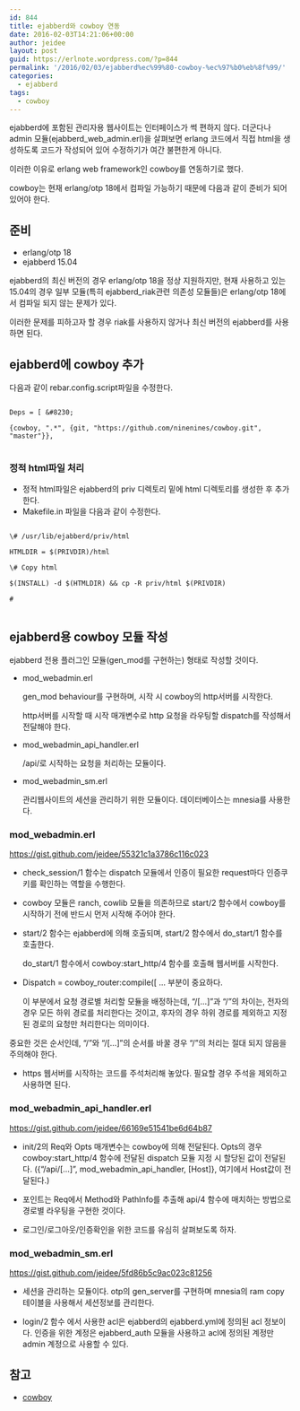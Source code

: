 ```yaml
---
id: 844
title: ejabberd와 cowboy 연동
date: 2016-02-03T14:21:06+00:00
author: jeidee
layout: post
guid: https://erlnote.wordpress.com/?p=844
permalink: '/2016/02/03/ejabberd%ec%99%80-cowboy-%ec%97%b0%eb%8f%99/'
categories:
  - ejabberd
tags:
  - cowboy
---
```

ejabberd에 포함된 관리자용 웹사이트는 인터페이스가 썩 편하지 않다. 더군다나 admin 모듈(ejabberd\_web\_admin.erl)을 살펴보면 erlang 코드에서 직접 html을 생성하도록 코드가 작성되어 있어 수정하기가 여간 불편한게 아니다.

이러한 이유로 erlang web framework인 cowboy를 연동하기로 했다.

cowboy는 현재 erlang/otp 18에서 컴파일 가능하기 때문에 다음과 같이 준비가 되어 있어야 한다.

## 준비

  * erlang/otp 18
  * ejabberd 15.04

ejabberd의 최신 버전의 경우 erlang/otp 18을 정상 지원하지만, 현재 사용하고 있는 15.04의 경우 일부 모듈(특히 ejabberd_riak관련 의존성 모듈들)은 erlang/otp 18에서 컴파일 되지 않는 문제가 있다.

이러한 문제를 피하고자 할 경우 riak를 사용하지 않거나 최신 버전의 ejabberd를 사용하면 된다.

## ejabberd에 cowboy 추가

다음과 같이 rebar.config.script파일을 수정한다.

```
  
Deps = [ &#8230;
          
{cowboy, ".*", {git, "https://github.com/ninenines/cowboy.git", "master"}},
  
```

### 정적 html파일 처리

  * 정적 html파일은 ejabberd의 priv 디렉토리 밑에 html 디렉토리를 생성한 후 추가한다.
  * Makefile.in 파일을 다음과 같이 수정한다.

```
  
\# /usr/lib/ejabberd/priv/html
  
HTMLDIR = $(PRIVDIR)/html

\# Copy html
  
$(INSTALL) -d $(HTMLDIR) && cp -R priv/html $(PRIVDIR)
  
#
  
```

## ejabberd용 cowboy 모듈 작성

ejabberd 전용 플러그인 모듈(gen_mod를 구현하는) 형태로 작성할 것이다.

  * mod_webadmin.erl
  
    gen_mod behaviour를 구현하며, 시작 시 cowboy의 http서버를 시작한다.
  
    http서버를 시작할 때 시작 매개변수로 http 요청을 라우팅할 dispatch를 작성해서 전달해야 한다.</p> 
  * mod\_webadmin\_api_handler.erl
  
    /api/로 시작하는 요청을 처리하는 모듈이다.

  * mod\_webadmin\_sm.erl
  
    관리웹사이트의 세션을 관리하기 위한 모듈이다. 데이터베이스는 mnesia를 사용한다.

### mod_webadmin.erl

https://gist.github.com/jeidee/55321c1a3786c116c023

  * check_session/1 함수는 dispatch 모듈에서 인증이 필요한 request마다 인증쿠키를 확인하는 역할을 수행한다.
  * cowboy 모듈은 ranch, cowlib 모듈을 의존하므로 start/2 함수에서 cowboy를 시작하기 전에 반드시 먼저 시작해 주어야 한다.
  * start/2 함수는 ejabberd에 의해 호출되며, start/2 함수에서 do_start/1 함수를 호출한다.
  
    do\_start/1 함수에서 cowboy:start\_http/4 함수를 호출해 웹서버를 시작한다.
  * Dispatch = cowboy_router:compile([ &#8230; 부분이 중요하다.
  
    이 부분에서 요청 경로별 처리할 모듈을 배정하는데, &#8220;/[&#8230;]&#8221;과 &#8220;/&#8221;의 차이는, 전자의 경우 모든 하위 경로를 처리한다는 것이고, 후자의 경우 하위 경로를 제외하고 지정된 경로의 요청만 처리한다는 의미이다.

중요한 것은 순서인데, &#8220;/&#8221;와 &#8220;/[&#8230;]&#8221;의 순서를 바꿀 경우 &#8220;/&#8221;의 처리는 절대 되지 않음을 주의해야 한다.
  
* https 웹서버를 시작하는 코드를 주석처리해 놓았다. 필요할 경우 주석을 제외하고 사용하면 된다.

### mod\_webadmin\_api_handler.erl

https://gist.github.com/jeidee/66169e51541be6d64b87

  * init/2의 Req와 Opts 매개변수는 cowboy에 의해 전달된다. Opts의 경우 cowboy:start\_http/4 함수에 전달된 dispatch 모듈 지정 시 할당된 값이 전달된다. ({&#8220;/api/[&#8230;]&#8221;, mod\_webadmin\_api\_handler, [Host]}, 여기에서 Host값이 전달된다.)</p> 
  * 포인트는 Req에서 Method와 PathInfo를 추출해 api/4 함수에 매치하는 방법으로 경로별 라우팅을 구현한 것이다.

  * 로그인/로그아웃/인증확인을 위한 코드를 유심히 살펴보도록 하자.

### mod\_webadmin\_sm.erl

https://gist.github.com/jeidee/5fd86b5c9ac023c81256

  * 세션을 관리하는 모듈이다. otp의 gen_server를 구현하며 mnesia의 ram copy 테이블을 사용해서 세션정보를 관리한다.

  * login/2 함수 에서 사용한 acl은 ejabberd의 ejabberd.yml에 정의된 acl 정보이다. 인증을 위한 계정은 ejabberd_auth 모듈을 사용하고 acl에 정의된 계정만 admin 계정으로 사용할 수 있다.

## 참고

  * [cowboy](https://github.com/ninenines/cowboy)